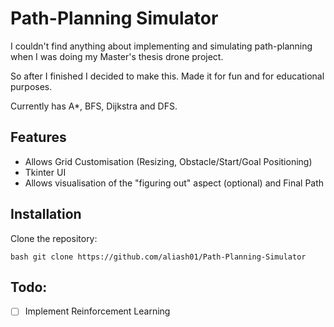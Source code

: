 # Path-Planning Simulator

I couldn't find anything about implementing and simulating path-planning when I was doing my Master's thesis drone project. 

So after I finished I decided to make this. Made it for fun and for educational purposes.

Currently has A*, BFS, Dijkstra and DFS.

## Features
- Allows Grid Customisation (Resizing, Obstacle/Start/Goal Positioning)
- Tkinter UI
- Allows visualisation of the "figuring out" aspect (optional) and Final Path

## Installation
Clone the repository:

```bash git clone https://github.com/aliash01/Path-Planning-Simulator```

## Todo:
- [ ] Implement Reinforcement Learning